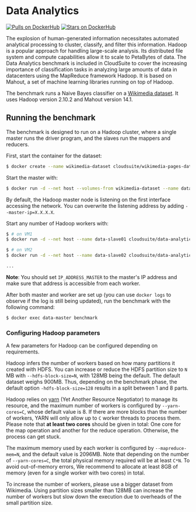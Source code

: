 # Data Analytics #

[![Pulls on DockerHub][dhpulls]][dhrepo]
[![Stars on DockerHub][dhstars]][dhrepo]

The explosion of human-generated information necessitates automated analytical processing to cluster, classify, and filter this information. Hadoop is a popular approach for handling large-scale analysis. Its distributed file system and compute capabilities allow it to scale to PetaBytes of data. The Data Analytics benchmark is included in CloudSuite to cover the increasing importance of classification tasks in analyzing large amounts of data in datacenters using the MapReduce framework Hadoop. It is based on Mahout, a set of machine learning libraries running on top of Hadoop. 

The benchmark runs a Naive Bayes classifier on a [Wikimedia dataset](https://dumps.wikimedia.org/backup-index.html). It uses Hadoop version 2.10.2 and Mahout version 14.1.

## Running the benchmark ##

The benchmark is designed to run on a Hadoop cluster, where a single master runs the driver program, and the slaves run the mappers and reducers.

First, start the container for the dataset:

```bash
$ docker create --name wikimedia-dataset cloudsuite/wikimedia-pages-dataset 
```

Start the master with:

```bash
$ docker run -d --net host --volumes-from wikimedia-dataset --name data-master cloudsuite/data-analytics --master
```

By default, the Hadoop master node is listening on the first interface accessing the network. You can overwrite the listening address by adding `--master-ip=X.X.X.X`.

Start any number of Hadoop workers with:

```bash
$ # on VM1
$ docker run -d --net host --name data-slave01 cloudsuite/data-analytics --slave --master-ip=<IP_ADDRESS_MASTER>

$ # on VM2
$ docker run -d --net host --name data-slave02 cloudsuite/data-analytics --slave --master-ip=<IP_ADDRESS_MASTER>

...
```

**Note**: You should set `IP_ADDRESS_MASTER` to the master's IP address and make sure that address is accessible from each worker.

After both master and worker are set up (you can use `docker logs` to observe if the log is still being updated), run the benchmark with the following command:

```bash
$ docker exec data-master benchmark
```

### Configuring Hadoop parameters ###

A few parameters for Hadoop can be configured depending on requirements.

Hadoop infers the number of workers based on how many partitions it created with HDFS. You can increase or reduce the HDFS partition size to `N` MB with `--hdfs-block-size=N`, with 128MB being the default. The default dataset weighs 900MB. Thus, depending on the benchmark phase, the default option `-hdfs-block-size=128` results in a split between 1 and 8 parts.

Hadoop relies on [yarn][yarn] (Yet Another Resource Negotiator) to manage its resource, and the maximum number of workers is configured by `--yarn-cores=C`, whose default value is 8. If there are more blocks than the number of workers, YARN will only allow up to `C` worker threads to process them. Please note that **at least two cores** should be given in total: One core for the map operation and another for the reduce operation. Otherwise, the process can get stuck. 

The maximum memory used by each worker is configured by `--mapreduce-mem=N`, and the default value is 2096MB. Note that depending on the number of `--yarn-cores=C`, the total physical memory required will be at least `C*N`. To avoid out-of-memory errors, We recommend to allocate at least 8GB of memory (even for a single worker with two cores) in total.

To increase the number of workers, please use a bigger dataset from Wikimedia. Using partition sizes smaller than 128MB can increase the number of workers but slow down the execution due to overheads of the small partition size. 


[dhrepo]: https://hub.docker.com/r/cloudsuite/data-analytics/ "DockerHub Page"
[dhpulls]: https://img.shields.io/docker/pulls/cloudsuite/data-analytics.svg "Go to DockerHub Page"
[dhstars]: https://img.shields.io/docker/stars/cloudsuite/data-analytics.svg "Go to DockerHub Page"
[yarn]: https://hadoop.apache.org/docs/stable/hadoop-yarn/hadoop-yarn-site/YARN.html "YARN explanation"
